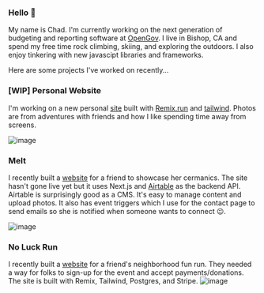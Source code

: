 ### Hello 👋

My name is Chad. I'm currently working on the next generation of budgeting and reporting software at [OpenGov](https://opengov.com/). I live in Bishop, CA and spend my free time rock climbing, skiing, and exploring the outdoors. I also enjoy tinkering with new javascipt libraries and frameworks. 

Here are some projects I've worked on recently...

### [WIP] Personal Website 
I'm working on a new personal [site](https://rad-sigma.vercel.app/) built with [Remix.run](https://remix.run/) and [tailwind](https://tailwindcss.com/). Photos are from adventures with friends and how I like spending time away from screens.

![image](https://user-images.githubusercontent.com/3190894/149206062-bbb63b41-d624-40f7-98ea-54d6f065551c.png)


### Melt
I recently built a [website](https://github.com/bigmoves/melt) for a friend to showcase her cermanics. The site hasn't gone live yet but it uses Next.js and [Airtable](https://www.airtable.com/) as the backend API. Airtable is surprisingly good as a CMS. It's easy to manage content and upload photos. It also has event triggers which I use for the contact page to send emails so she is notified when someone wants to connect 😉.

![image](https://user-images.githubusercontent.com/3190894/148863911-e7fd554b-db70-4ca7-8f40-eafa43eb0216.png)

### No Luck Run
I recently built a [website](https://github.com/bigmoves/noluckrun) for a friend's neighborhood fun run. They needed a way for folks to sign-up for the event and accept payments/donations. The site is built with Remix, Tailwind, Postgres, and Stripe.
![image](https://user-images.githubusercontent.com/3190894/153674751-e86a229e-d37c-46d5-9459-e4549abda1d2.png)


<!--
**bigmoves/bigmoves** is a ✨ _special_ ✨ repository because its `README.md` (this file) appears on your GitHub profile.

Here are some ideas to get you started:

- 🔭 I’m currently working on ...
- 🌱 I’m currently learning ...
- 👯 I’m looking to collaborate on ...
- 🤔 I’m looking for help with ...
- 💬 Ask me about ...
- 📫 How to reach me: ...
- 😄 Pronouns: ...
- ⚡ Fun fact: ...
-->
